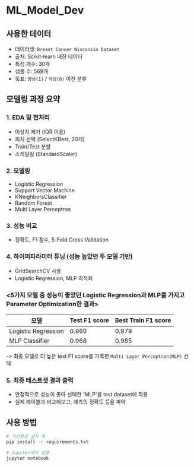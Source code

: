 # ML_Model_Dev

## 사용한 데이터

- 데이터셋: `Breast Cancer Wisconsin Dataset`
- 출처: Scikit-learn 내장 데이터
- 특징 개수: 30개
- 샘플 수: 569개
- 목표: `양성(1)` / `악성(0)` 이진 분류


## 모델링 과정 요약

### 1. EDA 및 전처리
   - 이상치 제거 (IQR 이용)
   - 피처 선택 (SelectKBest, 20개)
   - Train/Test 분할
   - 스케일링 (StandardScaler)

### 2. 모델링
   - Logistic Regression
   - Support Vector Machine 
   - KNeighborsClassifier
   - Random Forest
   - Multi Layer Perceptron 

### 3. 성능 비교
   - 정확도, F1 점수, 5-Fold Cross Validation

### 4. 하이퍼파라미터 튜닝 (성능 높았던 두 모델 기반)
   - GridSearchCV 사용
   - Logistic Regression, MLP 최적화


### <5가지 모델 중 성능이 좋았던 Logistic Regression과 MLP를 가지고 Parameter Optimization한 결과> 

| 모델                 | Test F1 score | Best Train F1 score |
|---------------------|---------------|----------------------|
| Logistic Regression |     0.960     |        0.979         |
| MLP Classifier      |     0.968     |        0.985         |

-> 최종 모델로 더 높은 test F1 score를 기록한 `Multi Layer Perceptron(MLP)` 선택


### 5. 최종 테스트셋 결과 출력 
   - 안정적으로 성능이 좋아 선택한 'MLP'를 test dataset에 적용
   - 실제 레이블과 비교해보고, 예측의 정확도 등을 파악



## 사용 방법

```bash
# 가상환경 설치 후
pip install -r requirements.txt

# Jupyter에서 실행
jupyter notebook